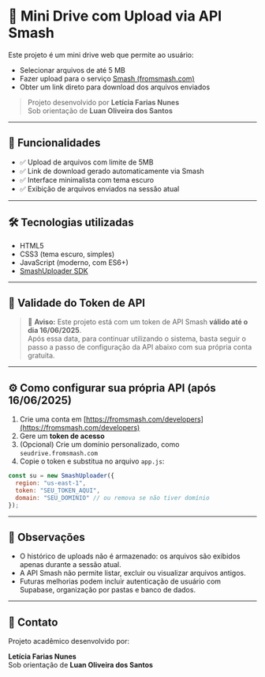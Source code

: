 # 💾 Mini Drive com Upload via API Smash

Este projeto é um mini drive web que permite ao usuário:

- Selecionar arquivos de até 5 MB
- Fazer upload para o serviço [Smash (fromsmash.com)](https://fromsmash.com/)
- Obter um link direto para download dos arquivos enviados

> Projeto desenvolvido por **Letícia Farias Nunes**  
> Sob orientação de **Luan Oliveira dos Santos**

---

## 🚀 Funcionalidades

- ✅ Upload de arquivos com limite de 5MB
- ✅ Link de download gerado automaticamente via Smash
- ✅ Interface minimalista com tema escuro
- ✅ Exibição de arquivos enviados na sessão atual

---

## 🛠️ Tecnologias utilizadas

- HTML5
- CSS3 (tema escuro, simples)
- JavaScript (moderno, com ES6+)
- [SmashUploader SDK](https://api.fromsmash.com/docs/quick-start/html-js)

---

## 🔐 Validade do Token de API

> 🔔 **Aviso:** Este projeto está com um token de API Smash **válido até o dia 16/06/2025**.  
> Após essa data, para continuar utilizando o sistema, basta seguir o passo a passo de configuração da API abaixo com sua própria conta gratuita.

---

## ⚙️ Como configurar sua própria API (após 16/06/2025)

1. Crie uma conta em [https://fromsmash.com/developers](https://fromsmash.com/developers)
2. Gere um **token de acesso**
3. (Opcional) Crie um domínio personalizado, como `seudrive.fromsmash.com`
4. Copie o token e substitua no arquivo `app.js`:

```js
const su = new SmashUploader({
  region: "us-east-1",
  token: "SEU_TOKEN_AQUI",
  domain: "SEU_DOMINIO" // ou remova se não tiver domínio
});
```

---

## 📌 Observações

- O histórico de uploads não é armazenado: os arquivos são exibidos apenas durante a sessão atual.
- A API Smash não permite listar, excluir ou visualizar arquivos antigos.
- Futuras melhorias podem incluir autenticação de usuário com Supabase, organização por pastas e banco de dados.

---

## 📧 Contato

Projeto acadêmico desenvolvido por:

**Letícia Farias Nunes**  
Sob orientação de **Luan Oliveira dos Santos**
